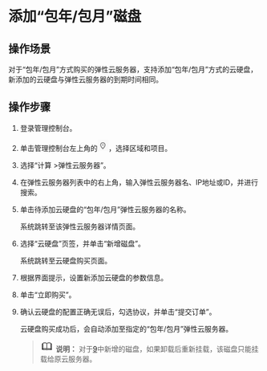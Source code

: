 # 添加“包年/包月”磁盘<a name="ZH-CN_TOPIC_0093492523"></a>

## 操作场景<a name="section10310145315202"></a>

对于“包年/包月”方式购买的弹性云服务器，支持添加“包年/包月”方式的云硬盘，新添加的云硬盘与弹性云服务器的到期时间相同。

## 操作步骤<a name="section953014616212"></a>

1.  登录管理控制台。
2.  单击管理控制台左上角的![](figures/icon-region.png)，选择区域和项目。
3.  选择“计算 \>弹性云服务器”。
4.  在弹性云服务器列表中的右上角，输入弹性云服务器名、IP地址或ID，并进行搜索。
5.  单击待添加云硬盘的“包年/包月”弹性云服务器的名称。

    系统跳转至该弹性云服务器详情页面。

6.  选择“云硬盘”页签，并单击“新增磁盘”。

    系统跳转至云硬盘购买页面。

7.  根据界面提示，设置新添加云硬盘的参数信息。
8.  单击“立即购买”。
9.  <a name="li1314575918314"></a>确认云硬盘的配置正确无误后，勾选协议，并单击“提交订单”。

    云硬盘购买成功后，会自动添加至指定的“包年/包月”弹性云服务器。

    >![](public_sys-resources/icon-note.gif) **说明：** 
    >对于[9](#li1314575918314)中新增的磁盘，如果卸载后重新挂载，该磁盘只能挂载给原云服务器。


